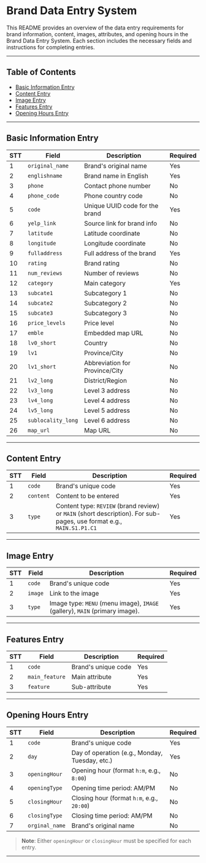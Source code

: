 # Brand Data Entry System

This README provides an overview of the data entry requirements for brand information, content, images, attributes, and opening hours in the Brand Data Entry System. Each section includes the necessary fields and instructions for completing entries.

---

## Table of Contents
- [Basic Information Entry](#basic-information-entry)
- [Content Entry](#content-entry)
- [Image Entry](#image-entry)
- [Features Entry](#features-entry)
- [Opening Hours Entry](#opening-hours-entry)

---

## Basic Information Entry
| STT | Field          | Description                       | Required |
|-----|----------------|-----------------------------------|----------|
| 1   | `original_name` | Brand's original name            | Yes       |
| 2   | `englishname`  | Brand name in English            | Yes      |
| 3   | `phone`        | Contact phone number             | No       |
| 4   | `phone_code`   | Phone country code               | No       |
| 5   | `code`         | Unique UUID code for the brand   | Yes      |
| 6   | `yelp_link`    | Source link for brand info       | No       |
| 7   | `latitude`    | Latitude coordinate              | No       |
| 8   | `longitude`    | Longitude coordinate             | No       |
| 9   | `fulladdress`  | Full address of the brand        | Yes      |
| 10  | `rating`       | Brand rating                     | No       |
| 11  | `num_reviews`  | Number of reviews                | No       |
| 12  | `category`     | Main category                    | Yes      |
| 13  | `subcate1`     | Subcategory 1                    | No       |
| 14  | `subcate2`     | Subcategory 2                    | No       |
| 15  | `subcate3`     | Subcategory 3                    | No       |
| 16  | `price_levels` | Price level                      | No       |
| 17  | `emble`        | Embedded map URL                 | No       |
| 18  | `lv0_short`    | Country                          | No       |
| 19  | `lv1`          | Province/City                    | No       |
| 20  | `lv1_short`    | Abbreviation for Province/City   | No       |
| 21  | `lv2_long`     | District/Region                  | No       |
| 22  | `lv3_long`     | Level 3 address                  | No       |
| 23  | `lv4_long`     | Level 4 address                  | No       |
| 24  | `lv5_long`     | Level 5 address                  | No       |
| 25  | `sublocality_long` | Level 6 address            | No       |
| 26  | `map_url`      | Map URL                          | No       |

---

## Content Entry
| STT | Field     | Description                                         | Required |
|-----|-----------|-----------------------------------------------------|----------|
| 1   | `code`    | Brand's unique code                                 | Yes      |
| 2   | `content` | Content to be entered                               | Yes      |
| 3   | `type`    | Content type: `REVIEW` (brand review) or `MAIN` (short description). For sub-pages, use format e.g., `MAIN.S1.P1.C1` | Yes      |

---

## Image Entry
| STT | Field     | Description                               | Required |
|-----|-----------|-------------------------------------------|----------|
| 1   | `code`    | Brand's unique code                       | Yes      |
| 2   | `image`   | Link to the image                         | Yes      |
| 3   | `type`    | Image type: `MENU` (menu image), `IMAGE` (gallery), `MAIN` (primary image).| Yes      |

---

## Features Entry
| STT | Field           | Description             | Required |
|-----|-----------------|-------------------------|----------|
| 1   | `code`          | Brand's unique code     | Yes      |
| 2   | `main_feature`  | Main attribute          | Yes      |
| 3   | `feature`       | Sub-attribute           | Yes      |

---

## Opening Hours Entry
| STT | Field         | Description                                   | Required |
|-----|---------------|-----------------------------------------------|----------|
| 1   | `code`        | Brand's unique code                           | Yes      |
| 2   | `day`         | Day of operation (e.g., Monday, Tuesday, etc.)| Yes      |
| 3   | `openingHour` | Opening hour (format `h:m`, e.g., `8:00`)     | No       |
| 4   | `openingType` | Opening time period: AM/PM                    | No       |
| 5   | `closingHour` | Closing hour (format `h:m`, e.g., `20:00`)    | No       |
| 6   | `closingType` | Closing time period: AM/PM                    | No       |
| 7   | `orginal_name` | Brand's original name                    | No       |

> **Note**: Either `openingHour` or `closingHour` must be specified for each entry.

---
